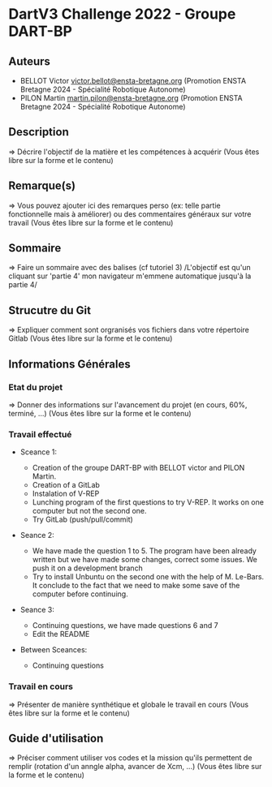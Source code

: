 # DartV3 Challenge 2022 - Groupe DART-BP

## Auteurs
- BELLOT Victor <victor.bellot@ensta-bretagne.org> (Promotion ENSTA Bretagne 2024 - Spécialité Robotique Autonome)
- PILON Martin <martin.pilon@ensta-bretagne.org> (Promotion ENSTA Bretagne 2024 - Spécialité Robotique Autonome)

## Description
=> Décrire l'objectif de la matière et les compétences à acquérir (Vous êtes libre sur la forme et le contenu)

## Remarque(s)
=> Vous pouvez ajouter ici des remarques perso (ex: telle partie fonctionnelle mais à améliorer) ou des commentaires généraux sur votre travail (Vous êtes libre sur la forme et le contenu)

## Sommaire
=> Faire un sommaire avec des balises (cf tutoriel 3)
/L'objectif est qu'un cliquant sur 'partie 4' mon navigateur m'emmene automatique jusqu'à la partie 4/

## Strucutre du Git
=> Expliquer comment sont orgranisés vos fichiers dans votre répertoire Gitlab (Vous êtes libre sur la forme et le contenu)

## Informations Générales

### Etat du projet
=> Donner des informations sur l'avancement du projet (en cours, 60%, terminé, ...) (Vous êtes libre sur la forme et le contenu)

### Travail effectué
* Sceance 1:
    * Creation of the groupe DART-BP with BELLOT victor and PILON Martin.
    * Creation of a GitLab
    * Instalation of V-REP
    * Lunching program of the first questions to try V-REP. It works on one computer but not the second one. 
    * Try GitLab (push/pull/commit)

* Seance 2:
    * We have made the question 1 to 5. The program have been already written but we have made some changes, correct some issues. We push it on a development branch
    * Try to install Unbuntu on the second one with the help of M. Le-Bars. It conclude to the fact that we need to make some save of the computer before continuing.

* Seance 3:
    * Continuing questions, we have made questions 6 and 7
    * Edit the README

* Between Sceances:
    * Continuing questions

### Travail en cours
=> Présenter de manière synthétique et globale le travail en cours (Vous êtes libre sur la forme et le contenu)

## Guide d'utilisation
=> Préciser comment utiliser vos codes et la mission qu'ils permettent de remplir (rotation d'un anngle alpha, avancer de Xcm, ...) (Vous êtes libre sur la forme et le contenu)
